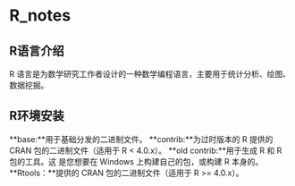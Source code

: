 # R_notes

## R语言介绍
R 语言是为数学研究工作者设计的一种数学编程语言，主要用于统计分析、绘图、数据挖掘。

## R环境安装
**base:**用于基础分发的二进制文件。
**contrib:**为过时版本的 R 提供的 CRAN 包的二进制文件（适用于 R < 4.0.x）。
**old contrib:**用于生成 R 和 R 包的工具。这 是您想要在 Windows 上构建自己的包，或构建 R 本身的。
**Rtools：**提供的 CRAN 包的二进制文件（适用于 R >= 4.0.x）。
